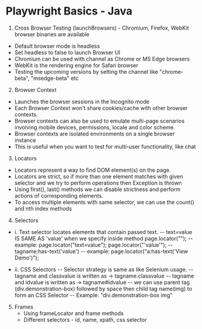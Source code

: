 # Playwright Basics - Java

1. Cross Browser Testing (launchBrowsers) - Chromium, Firefox, WebKit browser binaries are available
 - Default browser mode is headless
 - Set headless to false to launch Browser UI
 - Chromium can be used with channel as Chrome or MS Edge browsers
 - WebKit is the rendering engine for Safari browser
 - Testing the upcoming versions by setting the channel like "chrome-beta", "msedge-beta" etc

2. Browser Context
 - Launches the browser sessions in the Incognito mode
 - Each Browser Context won't share cookies/cache with other browser contexts.
 - Browser contexts can also be used to emulate multi-page scenarios involving mobile devices, permissions, locale and color scheme.
 - Browser contexts are isolated environments on a single browser instance
 - This is useful when you want to test for multi-user functionality, like chat
 
 3. Locators
 - Locators represent a way to find DOM element(s) on the page.
 - Locators are strict, so if more than one element matches with given selector and we try to perform operations then Exception is thrown
 - Using first(), last() methods we can disable strictness and perform actions of corresponding elements.
 - To access multiple elements with same selector, we can use the count() and nth index methods
 
 4. Selectors
 - i. Text selector locates elements that contain passed text.
 		-- text=value IS SAME AS 'value' when we specify inside method page.locator("");
 		-- example: page.locator("text=value"); page.locator("'value'");
 		-- tagname:has-text('value')
 		-- example: page.locator("a:has-text('View Demo')");
 			
 - ii. CSS Selectors
 		-- Selector strategy is same as like Selenium usage.
 		-- tagname and classvalue is written as -> tagname.classvalue
 		-- tagname and idvalue is written as -> tagname#idvalue
 		-- we can use parent tag (div.demonstration-box) followed by space then child tag name(img) to form an CSS Selector
 		-- Example: "div.demonstration-box img"

 5. Frames
 	- Using frameLocator and frame methods
 	- Different selectors - id, name, xpath, css selector